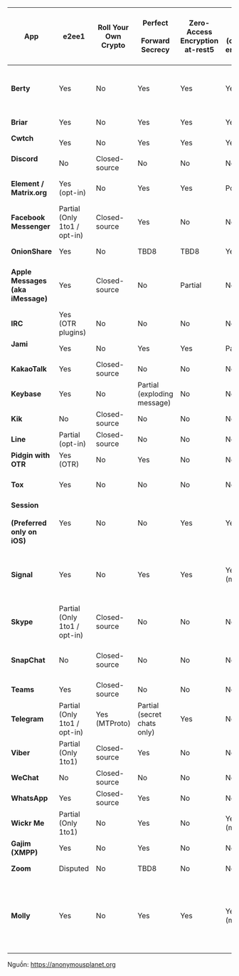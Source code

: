 
| App                                        | e2ee1                        | Roll Your Own Crypto | Perfect<br><br>Forward Secrecy | Zero-Access Encryption at-rest5 | Metadata Protection (obfuscation, encryption…) | Open-Source | Default Privacy Settings     | Native Anonymous Sign-up (no e-mail or phone) | Possible through Tor                            | Privacy and Security Track Record *** | De-centralized              | Additional notes                                                                                         |
| ------------------------------------------ | ---------------------------- | -------------------- | ------------------------------ | ------------------------------- | ---------------------------------------------- | ----------- | ---------------------------- | --------------------------------------------- | ----------------------------------------------- | ------------------------------------- | --------------------------- | -------------------------------------------------------------------------------------------------------- |
| **Berty**                                  | Yes                          | No                   | Yes                            | Yes                             | Yes                                            | Yes         | Good                         | Yes                                           | Yes                                             | Good                                  | Yes (peer to peer)          | Not sufficiently reviewed by this project, cannot recommend                                              |
| **Briar**                                  | Yes                          | No                   | Yes                            | Yes                             | Yes (strong)                                   | Yes         | Good                         | Yes                                           | Natively                                        | Good                                  | Yes (peer to peer)          |                                                                                                          |
| **Cwtch<br><br>**                          | Yes                          | No                   | Yes                            | Yes                             | Yes (strong)                                   | Yes         | Good                         | Yes                                           | Natively                                        | Good                                  | Yes (peer to peer)          |                                                                                                          |
| **Discord<br><br>**                        | No                           | Closed-source        | No                             | No                              | No                                             | No          | Bad                          | E-Mail Required                               | Virtualization                                  | Bad                                   | No                          |                                                                                                          |
| **Element / Matrix.org**                   | Yes (opt-in)                 | No                   | Yes                            | Yes                             | Poor                                           | Yes         | Good                         | Yes                                           | Via Proxy or Virtualization                     | Good                                  | Partial (federated servers) |                                                                                                          |
| **Facebook Messenger**                     | Partial (Only 1to1 / opt-in) | Closed-source        | Yes                            | No                              | No                                             | No          | Bad                          | E-Mail and Phone required                     | Virtualization                                  | Bad                                   | No                          |                                                                                                          |
| **OnionShare**                             | Yes                          | No                   | TBD8                           | TBD8                            | Yes (strong)                                   | Yes         | Good                         | Yes                                           | Natively                                        | Good                                  | Yes (peer to peer)          |                                                                                                          |
| **Apple Messages (aka iMessage)**          | Yes                          | Closed-source        | No                             | Partial                         | No                                             | No          | Good                         | Apple device Required                         | Maybe Virtualization using real Apple device ID | Bad                                   | No                          |                                                                                                          |
| **IRC**                                    | Yes (OTR plugins)            | No                   | No                             | No                              | No                                             | Yes         | Bad                          | Yes                                           | Via Proxy or Virtualization                     | Good                                  | No                          |                                                                                                          |
| **Jami<br><br>**                           | Yes                          | No                   | Yes                            | Yes                             | Partial                                        | Yes         | Good                         | Yes                                           | Via Proxy or Virtualization                     | Good                                  | Partial                     | Tor breaks some features                                                                                 |
| **KakaoTalk**                              | Yes                          | Closed-source        | No                             | No                              | No                                             | No          | Bad                          | No (but possible)                             | Virtualization                                  | Bad                                   | No                          |                                                                                                          |
| **Keybase**                                | Yes                          | No                   | Partial (exploding message)    | No                              | No                                             | Yes         | Good                         | E-Mail Required                               |                                                 |                                       | No                          |                                                                                                          |
| **Kik**                                    | No                           | Closed-source        | No                             | No                              | No                                             | No          | Bad                          | No (but possible)                             | Virtualization                                  | Bad                                   | No                          |                                                                                                          |
| **Line**                                   | Partial (opt-in)             | Closed-source        | No                             | No                              | No                                             | No          | Bad                          | No (but possible)                             | Virtualization                                  | Bad                                   | No                          |                                                                                                          |
| **Pidgin with OTR**                        | Yes (OTR)                    | No                   | Yes                            | No                              | No                                             | Yes         | Bad                          | Yes                                           | Via Proxy or Virtualization                     | Bad                                   | No                          |                                                                                                          |
| **Tox**                                    | Yes                          | No                   | No                             | No                              | No                                             | Yes         | Good                         | Yes                                           | Via Proxy or Virtualization                     | Medium                                | Yes                         | Known cryptographic weaknesses                                                                           |
| **Session<br><br>(Preferred only on iOS)** | Yes                          | No                   | No                             | Yes                             | Yes                                            | Yes         | Good                         | Yes                                           | Via Proxy or Virtualization                     | Good                                  | Yes                         | Lacks PFS, deniability                                                                                   |
| **Signal**                                 | Yes                          | No                   | Yes                            | Yes                             | Yes (moderate)                                 | Yes         | Good                         | Phone Required                                | Virtualization                                  | Good                                  | No                          | Requires burner or anonymous VOIP number for anonymous usage                                             |
| **Skype**                                  | Partial (Only 1to1 / opt-in) | Closed-source        | No                             | No                              | No                                             | No          | Bad                          | No (but possible)                             | Virtualization                                  | Bad                                   | No                          |                                                                                                          |
| **SnapChat**                               | No                           | Closed-source        | No                             | No                              | No                                             | No          | Bad                          | No (but possible)                             | Virtualization                                  | Bad                                   | No                          | Deleted/expired messages are easily recoverable                                                          |
| **Teams**                                  | Yes                          | Closed-source        | No                             | No                              | No                                             | No          | Bad                          | No (but possible)                             | Virtualization                                  | Bad                                   | No                          |                                                                                                          |
| **Telegram**                               | Partial (Only 1to1 / opt-in) | Yes (MTProto)        | Partial (secret chats only)    | Yes                             | No                                             | Partial5    | Medium (e2ee off by default) | Phone Required                                | Via Proxy or Virtualization                     | Medium                                | No                          |                                                                                                          |
| **Viber**                                  | Partial (Only 1to1)          | Closed-source        | Yes                            | No                              | No                                             | No          | Bad                          | No (but possible)                             | Virtualization                                  | Bad                                   | No                          |                                                                                                          |
| **WeChat**                                 | No                           | Closed-source        | No                             | No                              | No                                             | No          | Bad                          | No                                            | Virtualization                                  | Bad                                   | No                          |                                                                                                          |
| **WhatsApp**                               | Yes                          | Closed-source        | Yes                            | No                              | No                                             | No          | Bad                          | Phone Required                                | Virtualization                                  | Bad                                   | No                          |                                                                                                          |
| **Wickr Me**                               | Partial (Only 1to1)          | No                   | Yes                            | No                              | Yes (moderate)                                 | No          | Good                         | Yes                                           | Virtualization                                  | Good                                  | No                          |                                                                                                          |
| **Gajim (XMPP)**                           | Yes                          | No                   | Yes                            | No                              | No                                             | Yes         | Good                         | Yes                                           | Via Proxy or Virtualization                     | Good                                  | Partial                     |                                                                                                          |
| **Zoom**                                   | Disputed                     | No                   | TBD8                           | No                              | No                                             | No          | Bad                          | E-Mail Required                               | Virtualization                                  | Bad                                   | No                          | Malware risk                                                                                             |
| **Molly**                                  | Yes                          | No                   | Yes                            | Yes                             | Yes (moderate)                                 | Yes         | Good                         | Phone Required                                | Virtualization                                  | Good                                  | No                          | Requires phone number. Security hardened fork of Signal client. Security may be delayed for up to a week |


Nguồn: https://anonymousplanet.org
